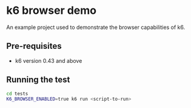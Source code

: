 # k6 browser demo

An example project used to demonstrate the browser capabilities of k6.

## Pre-requisites

- k6 version 0.43 and above

## Running the test

```bash
cd tests
K6_BROWSER_ENABLED=true k6 run <script-to-run>
```